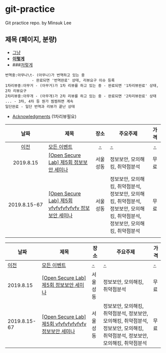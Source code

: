 # git-practice
Git practice repo. by Minsuk Lee

## 제목 (페이지, 분량)

* [그냥](http://ss.ss.)
* [**이렇게**](http://xx.oo)
* ###[저렇게](http://yy.xx)

```
번역중:아무나\t- (아무나)가 번역하고 있는 중 
            - 완료되면 '번역완료' 상태, 리뷰요구 이슈 등록
1차리뷰중:아무거 - (아무거)가 1차 리뷰를 하고 있는 중 - 완료되면 '1차리뷰완료' 상태, 2차 리뷰요구
2차리뷰중:아무개 - (아무개)가 2차 리뷰를 하고 있는 중 - 완료되면 '2차리뷰완료' 상태
... - 3차, 4차 등 뭔가 찜찜하면 계속
일단완료 - 일단 번역과 리뷰가 끝난 상태
```

* [Acknowledgments](acknowledgments.md) (1차리뷰필요)

| 날짜 | 제목 | 장소 | 주요주제 | 가격 |
| :---: | --- | :---: | --- | :---: |
| [이전](old.md) |[모든 이벤트](old.md)|[-](old.md)|[-](old.md)|[-](old.md)|
| 2019.8.15 | [[Open Secure Lab] 제5회 정보보안 세미나](https://www.onoffmix.com/event/188757) | 서울성동 | 정보보안, 모의해킹, 취약점분석 | 무료 |
| 2019.8.15-67 | [[Open Secure Lab] 제5회 vfvfvfvfvfvfv 정보보안 세미나](https://www.onoffmix.com/event/188757) | 서울성동 | 정보보안, 모의해킹, 취약점분석, 정보보안, 모의해킹, 취약점분석, 정보보안, 모의해킹, 취약점분석, 정보보안, 모의해킹, 취약점분석 | 무료 |
|<img width=300/>|<img width=150/>|<img width=160/>|<img width=150/>|<img width=80/>|


| 날짜 | 제목 | 장소 | 주요주제 | 가격 |
| ------------------------------------ | ---- | ---- | ---- | ------------------------------------ |
| [이전](old.md) |[모든 이벤트](old.md)|[-](old.md)|[-](old.md)|[-](old.md)|
| 2019.8.15 | [[Open Secure Lab] 제5회 정보보안 세미나](https://www.onoffmix.com/event/188757) | 서울성동 | 정보보안, 모의해킹, 취약점분석 | 무료 |
| 2019.8.15-67 | [[Open Secure Lab] 제5회 vfvfvfvfvfvfv 정보보안 세미나](https://www.onoffmix.com/event/188757) | 서울성동 | 정보보안, 모의해킹, 취약점분석, 정보보안, 모의해킹, 취약점분석, 정보보안, 모의해킹, 취약점분석, 정보보안, 모의해킹, 취약점분석 | 무료 |

